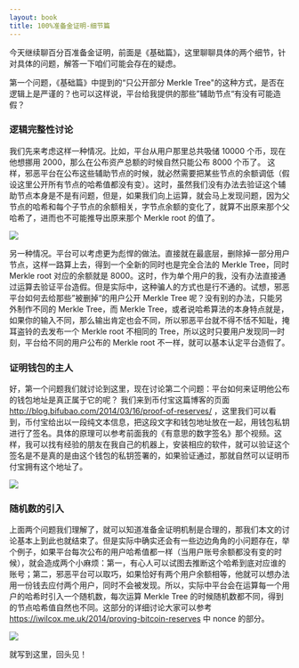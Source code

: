 ```yaml
---
layout: book
title: 100%准备金证明-细节篇
---
```

今天继续聊百分百准备金证明，前面是《基础篇》，这里聊聊具体的两个细节，针对具体的问题，解答一下咱们可能会存在的疑虑。

第一个问题，《基础篇》中提到的“只公开部分 Merkle Tree"的这种方式，是否在逻辑上是严谨的？也可以这样说，平台给我提供的那些”辅助节点“有没有可能造假？

### 逻辑完整性讨论

我们先来考虑这样一种情况。比如，平台从用户那里总共吸储 10000 个币，现在他想挪用 2000，那么在公布资产总额的时候自然只能公布 8000 个币了。
这样，邪恶平台在公布这些辅助节点的时候，就必然需要把某些节点的余额调低（假设这里公开所有节点的哈希值都没有变）。这时，虽然我们没有办法去验证这个辅助节点本身是不是有问题，但是，如果我们向上运算，就会马上发现问题，因为父节点的哈希和每个子节点的余额相关，字节点余额的变化了，就算不出原来那个父哈希了，进而也不可能推导出原来那个 Merkle root 的值了。

![](http://peterpic.qiniudn.com/bitcoin_tree.png)

另一种情况。平台可以考虑更为彪悍的做法。直接就在最底层，删除掉一部分用户节点，这样一路算上去，得到一个全新的同时也是完全合法的 Merkle Tree，同时 Merkle root 对应的余额就是 8000。这时，作为单个用户的我，没有办法直接通过运算去验证平台造假。但是实际中，这种骗人的方式也是行不通的。试想，邪恶平台如何去给那些”被删掉“的用户公开 Merkle Tree 呢？没有别的办法，只能另外制作不同的 Merkle Tree，而 Merkle Tree，或者说哈希算法的本身特点就是，如果你的输入不同，那么输出肯定也会不同，所以邪恶平台就不得不恬不知耻，掩耳盗铃的去发布一个 Merkle root 不相同的 Tree，所以这时只要用户发现同一时刻，平台给不同的用户公布的 Merkle root 不一样，就可以基本认定平台造假了。


### 证明钱包的主人

好，第一个问题我们就讨论到这里，现在讨论第二个问题：平台如何来证明他公布的钱包地址是真正属于它的呢？ 我们来到币付宝这篇博客的页面 <http://blog.bifubao.com/2014/03/16/proof-of-reserves/> ，这里我们可以看到，币付宝给出以一段纯文本信息，把这段文字和钱包地址放在一起，用钱包私钥进行了签名。具体的原理可以参考前面我的《有意思的数字签名》那个视频。这样，我可以找有经验的朋友在我自己的机器上，安装相应的软件，就可以验证这个签名是不是真的是由这个钱包的私钥签署的，如果验证通过，那就自然可以证明币付宝拥有这个地址了。

![](http://peterpic.qiniudn.com/sign_ver.png)

### 随机数的引入

上面两个问题我们理解了，就可以知道准备金证明机制是合理的，那我们本文的讨论基本上到此也就结束了。但是实际中确实还会有一些边边角角的小问题存在，举个例子，如果平台每次公布的用户哈希值都一样（当用户账号余额都没有变的时候），就会造成两个小麻烦：第一，有心人可以试图去推断这个哈希到底对应谁的账号；第二，邪恶平台可以取巧，如果恰好有两个用户余额相等，他就可以想办法用一份钱去应付两个用户，同时不会被发现。所以，实际中平台会在运算每一个用户的哈希时引入一个随机数，每次运算 Merkle Tree 的时候随机数都不同，得到的节点哈希值自然也不同。这部分的详细讨论大家可以参考 <https://iwilcox.me.uk/2014/proving-bitcoin-reserves> 中 nonce 的部分。

![](http://peterpic.qiniudn.com/merkle_nounce.png)

就写到这里，回头见！
